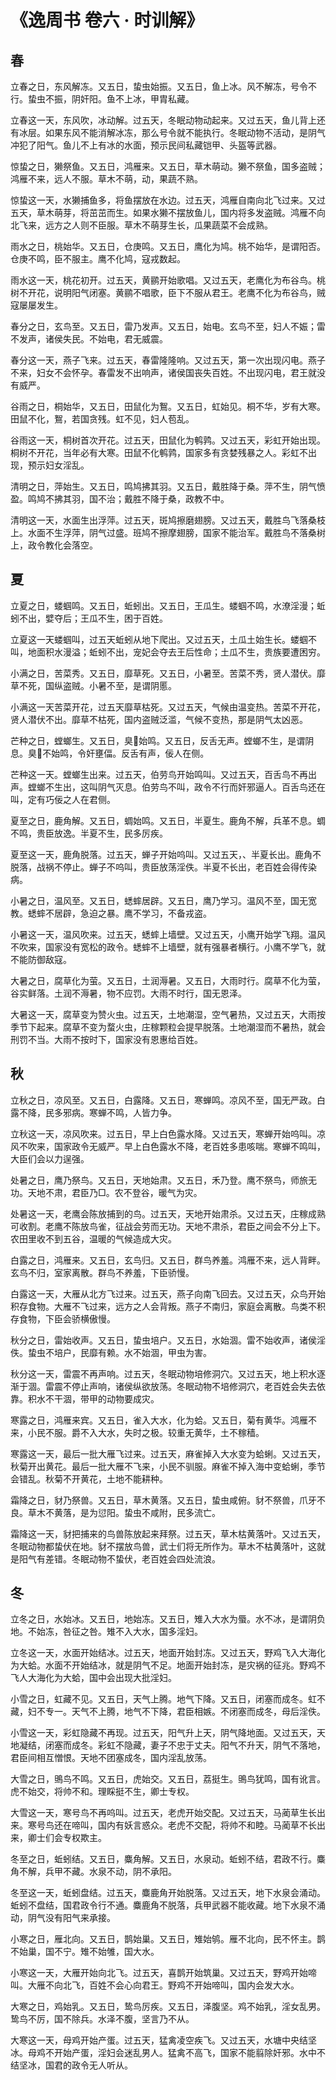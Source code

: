 <link href="../../css/style.css" rel="stylesheet" type="text/css" />

# 《逸周书 卷六 · 时训解》

## 春

<div class="p">

立春之日，东风解冻。又五日，蛰虫始振。又五日，鱼上冰。风不解冻，号令不行。蛰虫不振，阴奸阳。鱼不上冰，甲胄私藏。

<div class="translation">

立春这一天，东风吹，冰动解。过五天，冬眠动物动起来。又过五天，鱼儿背上还有冰层。如果东风不能消解冰冻，那么号令就不能执行。冬眠动物不活动，是阴气冲犯了阳气。鱼儿不上有冰的水面，预示民间私藏铠甲、头盔等武器。

</div>

惊蛰之日，獭祭鱼。又五日，鸿雁来。又五日，草木萌动。獭不祭鱼，国多盗贼；鸿雁不来，远人不服。草木不萌，动，果蔬不熟。

<div class="translation">

惊蛰这一天，水獭捕鱼多，将鱼摆放在水边。过五天，鸿雁自南向北飞过来。又过五天，草木萌芽，将茁茁而生。如果水獭不摆放鱼儿，国内将多发盗贼。鸿雁不向北飞来，远方之人则不臣服。草木不萌芽生长，瓜果蔬菜不会成熟。

</div>

雨水之日，桃始华。又五日，仓庚鸣。又五日，鹰化为鸠。桃不始华，是谓阳否。仓庚不鸣，臣不服主。鹰不化鸠，寇戎数起。

<div class="translation">

雨水这一天，桃花初开。过五天，黄鹂开始歌唱。又过五天，老鹰化为布谷鸟。桃树不开花，说明阳气闭塞。黄鹂不唱歌，臣下不服从君王。老鹰不化为布谷鸟，贼寇屡屡发生。

</div>

春分之日，玄鸟至。又五日，雷乃发声。又五日，始电。玄鸟不至，妇人不娠；雷不发声，诸侯失民。不始电，君无威震。

<div class="translation">

春分这一天，燕子飞来。过五天，春雷隆隆响。又过五天，第一次出现闪电。燕子不来，妇女不会怀孕。春雷发不出响声，诸侯国丧失百姓。不出现闪电，君王就没有威严。

</div>

谷雨之日，桐始华，又五日，田鼠化为鴽。又五日，虹始见。桐不华，岁有大寒。田鼠不化，鴽，若国贪残。虹不见，妇人苞乱。

<div class="translation">

谷雨这一天，桐树首次开花。过五天，田鼠化为鹌鹑。又过五天，彩虹开始出现。桐树不开花，当年必有大寒。田鼠不化鹌鹑，国家多有贪婪残暴之人。彩虹不出现，预示妇女淫乱。

</div>

清明之日，萍始生。又五日，鸣鸠拂其羽。又五日，戴胜降于桑。萍不生，阴气愤盈。鸣鸠不拂其羽，国不治；戴胜不降于桑，政教不中。

<div class="translation">

清明这一天，水面生出浮萍。过五天，斑鸠擦磨翅膀。又过五天，戴胜鸟飞落桑枝上。水面不生浮萍，阴气过盛。班鸠不擦摩翅膀，国家不能治军。戴胜鸟不落桑树上，政令教化会落空。

</div>

</div>

## 夏

<div class="p">

立夏之日，蝼蝈鸣。又五日，蚯蚓出。又五日，王瓜生。蝼蝈不鸣，水潦淫漫；蚯蚓不出，嬖夺后；王瓜不生，困于百姓。

<div class="translation">

立夏这一天蝼蝈叫，过五天蚯蚓从地下爬出。又过五天，土瓜土始生长。蝼蝈不叫，地面积水漫溢；蚯蚓不出，宠妃会夺去王后性命；土瓜不生，贵族要遭困穷。

</div>

小满之日，苦菜秀。又五日，靡草死。又五日，小暑至。苦菜不秀，贤人潜伏。靡草不死，国纵盗贼。小暑不至，是谓阴慝。

<div class="translation">

小满这一天苦菜开花，过五天靡草枯死。又过五天，气候由温变热。苦菜不开花，贤人潜伏不出。靡草不枯死，国内盗贼泛滥，气候不变热，那是阴气太凶恶。

</div>

芒种之日，螳螂生。又五日，臭始鸣。又五日，反舌无声。螳螂不生，是谓阴息。臭不始鸣，令奸壅偪。反舌有声，佞人在侧。

<div class="translation">

芒种这一天。螳螂生出来。过五天，伯劳鸟开始鸣叫。又过五天，百舌鸟不再出声。螳螂不生出，这叫阴气灭息。伯劳鸟不叫，政令不行而奸邪逼人。百舌鸟还在叫，定有巧佞之人在君侧。

</div>

夏至之日，鹿角解。又五日，蜩始鸣。又五日，半夏生。鹿角不解，兵革不息。蜩不鸣，贵臣放逸。半夏不生，民多厉疾。

<div class="translation">

夏至这一天，鹿角脱落。过五天，蝉子开始呜叫。又过五天，、半夏长出。鹿角不脱落，战祸不停止。蝉子不呜叫，贵臣放荡淫佚。半夏不长出，老百姓会得传染病。

</div>

小暑之日，温风至。又五日，蟋蟀居辟。又五日，鹰乃学习。温风不至，国无宽教。蟋蟀不居辟，急迫之暴。鹰不学习，不备戎盗。

<div class="translation">

小暑这一天，温风吹来。过五天，蟋蟀上墙壁。又过五天，小鹰开始学飞翔。温风不吹来，国家没有宽松的政令。蟋蟀不上墙壁，就有强暴者横行。小鹰不学飞，就不能防御敌寇。

</div>

大暑之日，腐草化为萤。又五日，土润溽暑。又五日，大雨时行。腐草不化为萤，谷实鲜落。土润不溽暑，物不应罚。大雨不时行，国无恩泽。

<div class="translation">

大暑这一天，腐草变为赞火虫。过五天，土地潮湿，空气暑热，又过五天，大雨按季节下起来。腐草不变为蝥火虫，庄稼颗粒会提早脱落。土地潮湿而不暑热，就会刑罚不当。大雨不按时下，国家没有恩惠给百姓。

</div>

</div>

## 秋

<div class="p">

立秋之日，凉风至。又五日，白露降。又五日，寒蝉鸣。凉风不至，国无严政。白露不降，民多邪病。寒蝉不鸣，人皆力争。

<div class="translation">

立秋这一天，凉风吹来。过五日，早上白色露水降。又过五天，寒蝉开始呜叫。凉风不吹来，国家政令无威严。早上白色露水不降，老百姓多患咳喘。寒蝉不鸣叫，大臣们会以力逞强。

</div>

处暑之日，鹰乃祭鸟。又五日，天地始肃。又五日，禾乃登。鹰不祭鸟，师旅无功。天地不肃，君臣乃□。农不登谷，暖气为灾。

<div class="translation">

处暑这一天，老鹰会陈放捕到的鸟。过五天，天地开始肃杀。又过五天，庄稼成熟可收割。老鹰不陈放鸟雀，征战会劳而无功。天地不肃杀，君臣之间会不分上下。农田里收不到五谷，温暖的气候造成大灾。

</div>

白露之日，鸿雁来。又五日，玄鸟归。又五日，群鸟养羞。鸿雁不来，远人背畔。玄鸟不归，室家离散。群鸟不养羞，下臣骄慢。

<div class="translation">

白露这一天，大雁从北方飞过来。过五天，燕子向南飞回去。又过五天，众鸟开始积存食物。大雁不飞过来，远方之人会背叛。燕子不南归，家庭会离散。鸟类不积存食物，下臣会骄横傲慢。

</div>

秋分之日，雷始收声。又五日，蛰虫培户。又五日，水始涸。雷不始收声，诸侯淫佚。蛰虫不培户，民靡有赖。水不始涸，甲虫为害。

<div class="translation">

秋分这一天，雷震不再声响。过五天，冬眠动物培修洞穴。又过五天，地上积水逐渐于涸。雷震不停止声响，诸侯纵欲放荡。冬眠动物不培修洞穴，老百姓会失去依靠。积水不干涸，带甲的动物要成灾。

</div>

寒露之日，鸿雁来宾。又五日，雀入大水，化为蛤。又五日，菊有黄华。鸿雁不来，小民不服。爵不入大水，失时之极。较重无黄华，土不稼穑。

<div class="translation">

寒露这一天，最后一批大雁飞过来。过五天，麻雀掉入大水变为蛤蜊。又过五天，秋菊开出黄花。最后一批大雁不飞来，小民不驯服。麻雀不掉入海中变蛤蜊，季节会错乱。秋菊不开黄花，土地不能耕种。

</div>

霜降之日，豺乃祭兽。又五日，草木黄落。又五日，蛰虫咸俯。豺不祭兽，爪牙不良。草木不黄落，是为愆阳。蛰虫不咸附，民多流亡。

<div class="translation">

霜降这一天，豺把捕来的鸟兽陈放起来拜祭。过五天，草木枯黄落叶。又过五天，冬眠动物都蛰伏在地。豺不摆放鸟兽，武士们将无所作为。草木不枯黄落叶，这就是阳气有差错。冬眠动物不蛰伏，老百姓会四处流浪。

</div>

</div>

## 冬

<div class="p">

立冬之日，水始冰。又五日，地始冻。又五日，雉入大水为蜃。水不冰，是谓阴负地。不始冻，咎征之咎。雉不入大水，国多淫妇。

<div class="translation">

立冬这一天，水面开始结冰。过五天，地面开始封冻。又过五天，野鸡飞入大海化为大蛤。水面不开始结冰，就是阴气不足。地面开始封冻，是灾祸的征兆。野鸡不飞人大海化为大蛤，国中会出现大批淫妇。

</div>

小雪之日，虹藏不见。又五日，天气上腾。地气下降。又五日，闭塞而成冬。虹不藏，妇不专一。天气不上腾，地气不下降，君臣相嫉。不闭塞而成冬，母后淫佚。

<div class="translation">

小雪这一天，彩虹隐藏不再现。过五天，阳气升上天，阴气降地面。又过五天，天地凝结，闭塞而成冬。彩虹不隐藏，妻子不忠于丈夫。阳气不升天，阴气不落地，君臣间相互憎恨。天地不团塞成冬，国内淫乱放荡。

</div>

大雪之日，鴠鸟不鸣。又五日，虎始交。又五日，荔挺生。鴠鸟犹鸣，国有讹言。虎不始交，将帅不和。理睬挺不生，卿士专权。

<div class="translation">

大雪这一天，寒号鸟不再呜叫。过五天，老虎开始交配。又过五天，马蔺草生长出来。寒号鸟还在啼叫，国内有妖言惑众。老虎不交配，将帅不和睦。马蔺草不长出来，卿士们会专权欺主。

</div>

冬至之日，蚯蚓结。又五日，麋角解。又五日，水泉动。蚯蚓不结，君政不行。麋角不解，兵甲不藏。水泉不动，阴不承阳。

<div class="translation">

冬至这一天，蚯蚓盘结。过五天，麋鹿角开始脱落。又过五天，地下水泉会涌动。蚯蚓不盘结，国君政令行不通。麋鹿角不脱落，兵甲武器不能收藏。地下水泉不涌动，阴气没有阳气来承接。

</div>

小寒之日，雁北向。又五日，鹊始巢。又五日，雉始鸲。雁不北向，民不怀主。鹊不始巢，国不宁。雉不始雊，国大水。

<div class="translation">

小寒这一天，大雁开始向北飞。过五天，喜鹊开始筑巢。又过五天，野鸡开始啼叫。大雁不向北飞，百姓不会心向君王。野鸡不开始啼叫，国内会发大水。

</div>

大寒之日，鸡始乳。又五日，鸷鸟厉疾。又五日，泽腹坚。鸡不始乳，淫女乱男。鸷鸟不厉，国不除兵。水泽不腹，坚言乃不从。

<div class="translation">

大寒这一天，母鸡开始产蛋。过五天，猛禽凌空疾飞。又过五天，水塘中央结坚冰。母鸡不开始产蛋，淫妇会迷乱男人。猛禽不高飞，国家不能翦除奸邪。水中不结坚冰，国君的政令无人听从。

</div>

</div>

